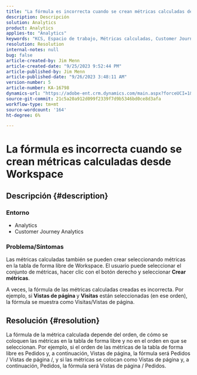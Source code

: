 ```yaml
---
title: "La fórmula es incorrecta cuando se crean métricas calculadas desde Workspace"
description: Descripción
solution: Analytics
product: Analytics
applies-to: "Analytics"
keywords: "KCS, Espacio de trabajo, Métricas calculadas, Customer Journey Analytics"
resolution: Resolution
internal-notes: null
bug: false
article-created-by: Jim Menn
article-created-date: "9/25/2023 9:52:44 PM"
article-published-by: Jim Menn
article-published-date: "9/26/2023 3:48:11 AM"
version-number: 5
article-number: KA-16798
dynamics-url: "https://adobe-ent.crm.dynamics.com/main.aspx?forceUCI=1&pagetype=entityrecord&etn=knowledgearticle&id=15729ad8-ed5b-ee11-be6f-6045bd006268"
source-git-commit: 21c5a20a912d099f2339f7d9b5346bd0ce8d3afa
workflow-type: tm+mt
source-wordcount: '164'
ht-degree: 6%

---
```


# La fórmula es incorrecta cuando se crean métricas calculadas desde Workspace

## Descripción {#description}


### <b>Entorno</b>

- Analytics
- Customer Journey Analytics


### <b>Problema/Síntomas</b>

Las métricas calculadas también se pueden crear seleccionando métricas en la tabla de forma libre de Workspace. El usuario puede seleccionar el conjunto de métricas, hacer clic con el botón derecho y seleccionar <b>Crear métricas</b>.

A veces, la fórmula de las métricas calculadas creadas es incorrecta. Por ejemplo, si <b>Vistas de página </b>y <b>Visitas</b> están seleccionadas (en ese orden), la fórmula se muestra como Visitas/Vistas de página.


## Resolución {#resolution}


La fórmula de la métrica calculada depende del orden, de cómo se coloquen las métricas en la tabla de forma libre y no en el orden en que se seleccionan. Por ejemplo, si el orden de las métricas de la tabla de forma libre es Pedidos y, a continuación, Vistas de página, la fórmula será Pedidos / Vistas de página /, y si las métricas se colocan como Vistas de página y, a continuación, Pedidos, la fórmula será Vistas de página / Pedidos.
